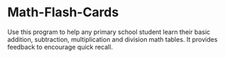 # Math-Flash-Cards
Use this program to help any primary school student learn their basic addition, subtraction, multiplication and division math tables. It provides feedback to encourage quick recall.
